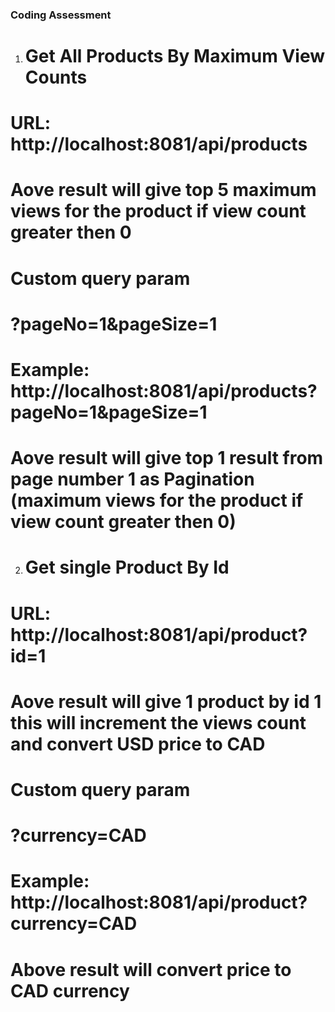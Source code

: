 ### Coding Assessment

1. # Get All Products By Maximum View Counts 
# URL: http://localhost:8081/api/products
# Aove result will give top 5 maximum views for the product if view count greater then 0
# Custom query param
#  ?pageNo=1&pageSize=1
# Example:  http://localhost:8081/api/products?pageNo=1&pageSize=1
# Aove result will give top 1 result from page number 1 as Pagination (maximum views for the product if view count greater then 0)


2. # Get single Product By Id  
# URL: http://localhost:8081/api/product?id=1
# Aove result will give 1  product  by id 1 this will increment the views count and convert USD price to CAD

# Custom query param
#  ?currency=CAD
# Example:  http://localhost:8081/api/product?currency=CAD
# Above result will convert price to CAD currency